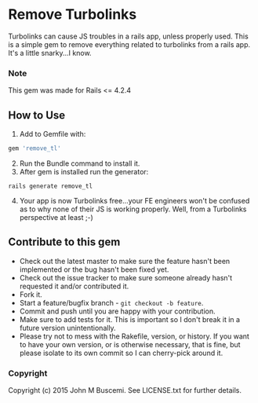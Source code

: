 # Remove Turbolinks

Turbolinks can cause JS troubles in a rails app, unless properly used. This is a simple gem to remove everything related to turbolinks from a rails app. It's a little snarky...I know.

### Note
This gem was made for Rails <= 4.2.4

## How to Use
1. Add to Gemfile with:

  ```ruby
  gem 'remove_tl'
  ```

2. Run the Bundle command to install it.
3. After gem is installed run the generator:

  ```
  rails generate remove_tl
  ```

4. Your app is now Turbolinks free...your FE engineers won't be confused as to why none of their JS is working properly.  Well, from a Turbolinks perspective at least ;-)


## Contribute to this gem
* Check out the latest master to make sure the feature hasn't been implemented or the bug hasn't been fixed yet.
* Check out the issue tracker to make sure someone already hasn't requested it and/or contributed it.
* Fork it.
* Start a feature/bugfix branch - `git checkout -b feature`.
* Commit and push until you are happy with your contribution.
* Make sure to add tests for it. This is important so I don't break it in a future version unintentionally.
* Please try not to mess with the Rakefile, version, or history. If you want to have your own version, or is otherwise necessary, that is fine, but please isolate to its own commit so I can cherry-pick around it.

### Copyright
Copyright (c) 2015 John M Buscemi. See LICENSE.txt for
further details.
